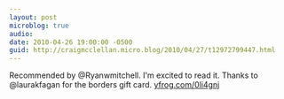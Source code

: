 ```yaml
---
layout: post
microblog: true
audio: 
date: 2010-04-26 19:00:00 -0500
guid: http://craigmcclellan.micro.blog/2010/04/27/t12972799447.html
---
```

Recommended by @Ryanwmitchell. I'm excited to read it. Thanks to @laurakfagan for the borders gift card. [yfrog.com/0li4gnj](http://yfrog.com/0li4gnj)
